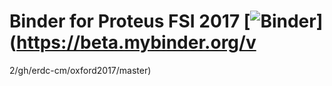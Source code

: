 # Binder for Proteus FSI 2017 [![Binder](http://mybinder.org/badge.svg)](https://beta.mybinder.org/v
2/gh/erdc-cm/oxford2017/master)

